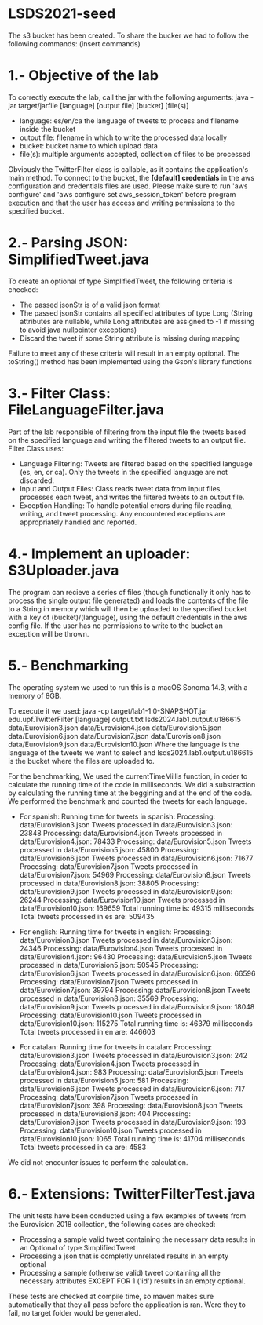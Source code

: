 # LSDS2021-seed
The s3 bucket has been created. To share the bucker we had to follow the following commands:
(insert commands)

# 1.- Objective of the lab
To correctly execute the lab, call the jar with the following arguments:
java -jar target/jarfile [language] [output file] [bucket] [file(s)]
- language: es/en/ca the language of tweets to process and filename inside the bucket
- output file: filename in which to write the processed data locally
- bucket: bucket name to which upload data
- file(s): multiple arguments accepted, collection of files to be processed

Obviously the TwitterFilter class is callable, as it contains the application's main method.
To connect to the bucket, the **[default] credentials** in the aws configuration and credentials files are used. Please make sure to run
'aws configure' and 'aws configure set aws_session_token' before program execution and that the user has access and writing permissions to the specified bucket.

# 2.- Parsing JSON: SimplifiedTweet.java

To create an optional of type SimplifiedTweet, the following criteria is checked:
- The passed jsonStr is of a valid json format
- The passed jsonStr contains all specified attributes of type Long
(String attributes are nullable, while Long attributes are assigned to -1 if missing to avoid java nullpointer exceptions)
- Discard the tweet if some String attribute is missing during mapping

Failure to meet any of these criteria will result in an empty optional.
The toString() method has been implemented using the Gson's library functions

# 3.- Filter Class: FileLanguageFilter.java

Part of the lab responsible of filtering from the input file the tweets based on the specified language and writing the filtered tweets to an output file. 
Filter Class uses:
- Language Filtering: Tweets are filtered based on the specified language (es, en, or ca). Only the tweets in the specified language are not discarded.
- Input and Output Files: Class reads tweet data from input files, processes each tweet, and writes the filtered tweets to an output file. 
- Exception Handling: To handle potential errors during file reading, writing, and tweet processing. Any encountered exceptions are appropriately handled and reported.


# 4.- Implement an uploader: S3Uploader.java

The program can recieve a series of files (though functionally it only has to process the single output file generated) and loads the 
contents of the file to a String in memory which will then be uploaded to the specified bucket with a key of (bucket)/(language), using the default
credentials in the aws config file. If the user has no permissions to write to the bucket an exception will be thrown.

# 5.- Benchmarking
The operating system we used to run this is a macOS Sonoma 14.3, with a memory of 8GB.

To execute it we used: java -cp target/lab1-1.0-SNAPSHOT.jar edu.upf.TwitterFilter [language] output.txt lsds2024.lab1.output.u186615 data/Eurovision3.json data/Eurovision4.json data/Eurovision5.json data/Eurovision6.json data/Eurovision7.json data/Eurovision8.json data/Eurovision9.json data/Eurovision10.json 
Where the language is the language of the tweets we want to select and lsds2024.lab1.output.u186615 is the bucket where the files are uploaded to.

For the benchmarking, We used the currentTimeMillis function, in order to calculate the running time of the code in milliseconds. 
We did a substraction by calculating the running time at the beggining and at the end of the code. 
We performed the benchmark and counted the tweets for each language. 
- For spanish: 
Running time for tweets in spanish:
Processing: data/Eurovision3.json
Tweets processed in data/Eurovision3.json: 23848
Processing: data/Eurovision4.json
Tweets processed in data/Eurovision4.json: 78433
Processing: data/Eurovision5.json
Tweets processed in data/Eurovision5.json: 45800
Processing: data/Eurovision6.json
Tweets processed in data/Eurovision6.json: 71677
Processing: data/Eurovision7.json
Tweets processed in data/Eurovision7.json: 54969
Processing: data/Eurovision8.json
Tweets processed in data/Eurovision8.json: 38805
Processing: data/Eurovision9.json
Tweets processed in data/Eurovision9.json: 26244
Processing: data/Eurovision10.json
Tweets processed in data/Eurovision10.json: 169659
Total running time is: 49315 milliseconds
Total tweets processed in es are: 509435

- For english:
Running time for tweets in english:
Processing: data/Eurovision3.json
Tweets processed in data/Eurovision3.json: 24346
Processing: data/Eurovision4.json
Tweets processed in data/Eurovision4.json: 96430
Processing: data/Eurovision5.json
Tweets processed in data/Eurovision5.json: 50545
Processing: data/Eurovision6.json
Tweets processed in data/Eurovision6.json: 66596
Processing: data/Eurovision7.json
Tweets processed in data/Eurovision7.json: 39794
Processing: data/Eurovision8.json
Tweets processed in data/Eurovision8.json: 35569
Processing: data/Eurovision9.json
Tweets processed in data/Eurovision9.json: 18048
Processing: data/Eurovision10.json
Tweets processed in data/Eurovision10.json: 115275
Total running time is: 46379 milliseconds
Total tweets processed in en are: 446603

- For catalan:
Running time for tweets in catalan:
Processing: data/Eurovision3.json
Tweets processed in data/Eurovision3.json: 242
Processing: data/Eurovision4.json
Tweets processed in data/Eurovision4.json: 983
Processing: data/Eurovision5.json
Tweets processed in data/Eurovision5.json: 581
Processing: data/Eurovision6.json
Tweets processed in data/Eurovision6.json: 717
Processing: data/Eurovision7.json
Tweets processed in data/Eurovision7.json: 398
Processing: data/Eurovision8.json
Tweets processed in data/Eurovision8.json: 404
Processing: data/Eurovision9.json
Tweets processed in data/Eurovision9.json: 193
Processing: data/Eurovision10.json
Tweets processed in data/Eurovision10.json: 1065
Total running time is: 41704 milliseconds
Total tweets processed in ca are: 4583

We did not encounter issues to perform the calculation. 

# 6.- Extensions: TwitterFilterTest.java

The unit tests have been conducted using a few examples of tweets from the Eurovision 2018 collection, the following cases are checked:
- Processing a sample valid tweet containing the necessary data results in an Optional of type SimplifiedTweet
- Processing a json that is completly unrelated results in an empty optional
- Processing a sample (otherwise valid) tweet containing all the necessary attributes EXCEPT FOR 1 ('id') results in an empty optional.

These tests are checked at compile time, so maven makes sure automatically that they all pass before the application is ran. Were they to fail, no target folder would be generated.
